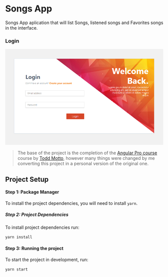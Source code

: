 # Songs App

Songs App aplication that will list Songs, listened songs and Favorites songs in the interface.

### Login

<img src="https://github.com/yngrdyn/songsApp/blob/master/readme/login.PNG?raw=true">

> The base of the project is the completion of the [Angular Pro course](https://ultimateangular.com/courses/#angular-2) course by [Todd Motto](https://twitter.com/toddmotto), however many things were changed by me converting this project in a personal version of the original one.

## Project Setup

#### Step 1: Package Manager

To install the project dependencies, you will need to install `yarn`. 

##### Step 2: Project Dependencies

To install project dependencies run:

```bash
yarn install
```

#### Step 3: Running the project

To start the project in development, run:

```
yarn start
```

